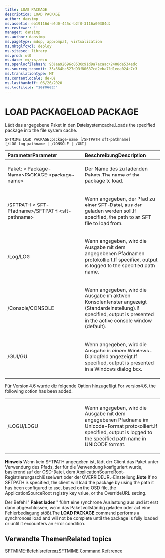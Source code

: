 ```yaml
---
title: LOAD PACKAGE
description: LOAD PACKAGE
author: dansimp
ms.assetid: eb19116d-e5d0-445c-b2f0-3116a09384d7
ms.reviewer: ''
manager: dansimp
ms.author: dansimp
ms.pagetype: mdop, appcompat, virtualization
ms.mktglfcycl: deploy
ms.sitesec: library
ms.prod: w10
ms.date: 06/16/2016
ms.openlocfilehash: 938aa92696c8530c91d9a7acaac42408de534edc
ms.sourcegitcommit: 354664bc527d93f80687cd2eba70d1eea024c7c3
ms.translationtype: MT
ms.contentlocale: de-DE
ms.lasthandoff: 06/26/2020
ms.locfileid: "10806627"
---
```

# <span data-ttu-id="ed953-103">LOAD PACKAGE</span><span class="sxs-lookup"><span data-stu-id="ed953-103">LOAD PACKAGE</span></span>


<span data-ttu-id="ed953-104">Lädt das angegebene Paket in den Dateisystemcache.</span><span class="sxs-lookup"><span data-stu-id="ed953-104">Loads the specified package into the file system cache.</span></span>

`SFTMIME LOAD PACKAGE:package-name [/SFTPATH sft-pathname]                 [/LOG log-pathname | /CONSOLE | /GUI]`

<table>
<colgroup>
<col width="50%" />
<col width="50%" />
</colgroup>
<thead>
<tr class="header">
<th align="left"><span data-ttu-id="ed953-105">Parameter</span><span class="sxs-lookup"><span data-stu-id="ed953-105">Parameter</span></span></th>
<th align="left"><span data-ttu-id="ed953-106">Beschreibung</span><span class="sxs-lookup"><span data-stu-id="ed953-106">Description</span></span></th>
</tr>
</thead>
<tbody>
<tr class="odd">
<td align="left"><p><span data-ttu-id="ed953-107">Paket: &lt; Package-Name&gt;</span><span class="sxs-lookup"><span data-stu-id="ed953-107">PACKAGE:&lt;package-name&gt;</span></span></p></td>
<td align="left"><p><span data-ttu-id="ed953-108">Der Name des zu ladenden Pakets.</span><span class="sxs-lookup"><span data-stu-id="ed953-108">The name of the package to load.</span></span></p></td>
</tr>
<tr class="even">
<td align="left"><p><span data-ttu-id="ed953-109">/SFTPATH &lt; SFT-Pfadname&gt;</span><span class="sxs-lookup"><span data-stu-id="ed953-109">/SFTPATH &lt;sft-pathname&gt;</span></span></p></td>
<td align="left"><p><span data-ttu-id="ed953-110">Wenn angegeben, der Pfad zu einer SFT-Datei, aus der geladen werden soll.</span><span class="sxs-lookup"><span data-stu-id="ed953-110">If specified, the path to an SFT file to load from.</span></span></p></td>
</tr>
<tr class="odd">
<td align="left"><p><span data-ttu-id="ed953-111">/Log</span><span class="sxs-lookup"><span data-stu-id="ed953-111">/LOG</span></span></p></td>
<td align="left"><p><span data-ttu-id="ed953-112">Wenn angegeben, wird die Ausgabe mit dem angegebenen Pfadnamen protokolliert.</span><span class="sxs-lookup"><span data-stu-id="ed953-112">If specified, output is logged to the specified path name.</span></span></p></td>
</tr>
<tr class="even">
<td align="left"><p><span data-ttu-id="ed953-113">/Console</span><span class="sxs-lookup"><span data-stu-id="ed953-113">/CONSOLE</span></span></p></td>
<td align="left"><p><span data-ttu-id="ed953-114">Wenn angegeben, wird die Ausgabe im aktiven Konsolenfenster angezeigt (Standardeinstellung).</span><span class="sxs-lookup"><span data-stu-id="ed953-114">If specified, output is presented in the active console window (default).</span></span></p></td>
</tr>
<tr class="odd">
<td align="left"><p><span data-ttu-id="ed953-115">/GUI</span><span class="sxs-lookup"><span data-stu-id="ed953-115">/GUI</span></span></p></td>
<td align="left"><p><span data-ttu-id="ed953-116">Wenn angegeben, wird die Ausgabe in einem Windows-Dialogfeld angezeigt.</span><span class="sxs-lookup"><span data-stu-id="ed953-116">If specified, output is presented in a Windows dialog box.</span></span></p></td>
</tr>
</tbody>
</table>

 

<span data-ttu-id="ed953-117">Für Version 4.6 wurde die folgende Option hinzugefügt.</span><span class="sxs-lookup"><span data-stu-id="ed953-117">For version4.6, the following option has been added.</span></span>

<table>
<colgroup>
<col width="50%" />
<col width="50%" />
</colgroup>
<tbody>
<tr class="odd">
<td align="left"><p><span data-ttu-id="ed953-118">/LOGU</span><span class="sxs-lookup"><span data-stu-id="ed953-118">/LOGU</span></span></p></td>
<td align="left"><p><span data-ttu-id="ed953-119">Wenn angegeben, wird die Ausgabe mit dem angegebenen Pfadname im Unicode-Format protokolliert.</span><span class="sxs-lookup"><span data-stu-id="ed953-119">If specified, output is logged to the specified path name in UNICODE format.</span></span></p></td>
</tr>
</tbody>
</table>

 

<span data-ttu-id="ed953-120">**Hinweis**  Wenn kein SFTPATH angegeben ist, lädt der Client das Paket unter Verwendung des Pfads, der für die Verwendung konfiguriert wurde, basierend auf der OSD-Datei, dem ApplicationSourceRoot-Registrierungsschlüsselwert oder der OVERRIDEURL-Einstellung.</span><span class="sxs-lookup"><span data-stu-id="ed953-120">**Note** If no SFTPATH is specified, the client will load the package by using the path it has been configured to use, based on the OSD file, the ApplicationSourceRoot registry key value, or the OverrideURL setting.</span></span>

<span data-ttu-id="ed953-121">Der Befehl " **Paket laden** " führt eine synchrone Auslastung aus und ist erst dann abgeschlossen, wenn das Paket vollständig geladen oder auf eine Fehlerbedingung stößt.</span><span class="sxs-lookup"><span data-stu-id="ed953-121">The **LOAD PACKAGE** command performs a synchronous load and will not be complete until the package is fully loaded or until it encounters an error condition.</span></span>

 

## <span data-ttu-id="ed953-122">Verwandte Themen</span><span class="sxs-lookup"><span data-stu-id="ed953-122">Related topics</span></span>


[<span data-ttu-id="ed953-123">SFTMIME-Befehlsreferenz</span><span class="sxs-lookup"><span data-stu-id="ed953-123">SFTMIME Command Reference</span></span>](sftmime--command-reference.md)

 

 





